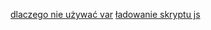 [dlaczego nie używać var](https://hackernoon.com/why-you-shouldnt-use-var-anymore-f109a58b9b70)
[ładowanie skryptu js](https://flaviocopes.com/javascript-async-defer/)